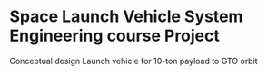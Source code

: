 # Space Launch Vehicle System Engineering course Project
Conceptual design Launch vehicle for 10-ton payload to GTO orbit
